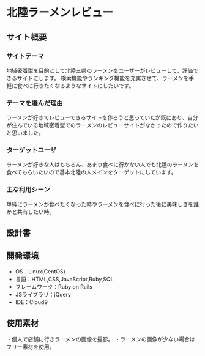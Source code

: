# 北陸ラーメンレビュー

## サイト概要

### サイトテーマ
地域密着型を目的として北陸三県のラーメンをユーザーがレビューして、評価できるサイトにします。
検索機能やランキング機能を充実させて、ラーメンを手軽に食べに行きたくなるようなサイトにしたいです。

### テーマを選んだ理由
ラーメンが好きでレビューできるサイトを作ろうと思っていたが既にあり、自分が住んでいる地域密着型でのラーメンのレビューサイトがなかったので作りたいと思いました。

### ターゲットユーザ
ラーメンが好きな人はもちろん、あまり食べに行かない人でも北陸のラーメンを食べてもらいたいので基本北陸の人メインをターゲットにしています。

### 主な利用シーン
単純にラーメンが食べたくなった時やラーメンを食べに行った後に美味しさを誰かと共有したい時。

## 設計書

## 開発環境
- OS：Linux(CentOS)
- 言語：HTML,CSS,JavaScript,Ruby,SQL
- フレームワーク：Ruby on Rails
- JSライブラリ：jQuery
- IDE：Cloud9

## 使用素材
・個人で店舗に行きラーメンの画像を撮影。
・ラーメンの画像が少ない場合はフリー素材を使用。